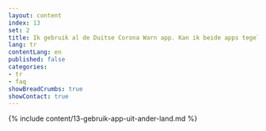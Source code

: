 ```yaml
---
layout: content
index: 13
set: 2
title: Ik gebruik al de Duitse Corona Warn app. Kan ik beide apps tegelijkertijd gebruiken?
lang: tr
contentLang: en
published: false
categories:
- tr
- faq
showBreadCrumbs: true
showContact: true
---
```

{% include content/13-gebruik-app-uit-ander-land.md %}
